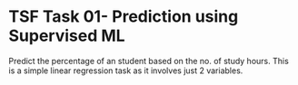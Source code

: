 # TSF Task 01- Prediction using Supervised ML
Predict the percentage of an student based on the no. of study hours. This is a simple linear regression task as it involves just 2 variables.
